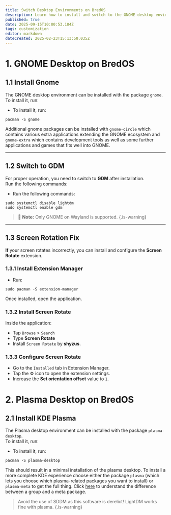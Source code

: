 ```yaml
---
title: Switch Desktop Environments on BredOS
description: Learn how to install and switch to the GNOME desktop environment on BredOS
published: true
date: 2025-09-15T10:00:53.184Z
tags: customization
editor: markdown
dateCreated: 2025-02-23T15:13:50.035Z
---
```


# 1. GNOME Desktop on BredOS

## 1.1 Install Gnome

The GNOME desktop environment can be installed with the package `gnome`.\
To install it, run:

- To install it, run:

```
pacman -S gnome
```

Additional gnome packages can be installed with `gnome-circle` which contains various extra applications extending the GNOME ecosystem and `gnome-extra` which contains development tools as well as some further applications and games that fits well into GNOME.

---

## 1.2 Switch to GDM

For proper operation, you need to switch to **GDM** after installation.\
Run the following commands:

- Run the following commands:

```
sudo systemctl disable lightdm
sudo systemctl enable gdm
```

> 📝 **Note:** Only GNOME on Wayland is supported.
> {.is-warning}

---

## 1.3 Screen Rotation Fix

**If** your screen rotates incorrectly, you can install and configure the **Screen Rotate** extension.

### 1.3.1 Install Extension Manager

- Run:

```
sudo pacman -S extension-manager
```

Once installed, open the application.

### 1.3.2 Install Screen Rotate

Inside the application:

- Tap `Browse` > `Search`
- Type **Screen Rotate**
- Install `Screen Rotate` by **shyzus**.

### 1.3.3 Configure Screen Rotate

- Go to the `Installed` tab in Extension Manager.
- Tap the ⚙️ icon to open the extension settings.
- Increase the **Set orientation offset** value to `1`.

# 2. Plasma Desktop on BredOS

## 2.1 Install KDE Plasma

The Plasma desktop environment can be installed with the package `plasma-desktop`.\
To install it, run:

- To install it, run:

```
pacman -S plasma-desktop
```

This should result in a minimal installation of the plasma desktop. To install a more complete KDE experience choose either the package `plasma` (which lets you choose which plasma-related packages you want to install) or `plasma-meta` to get the full thing. Click [here](https://wiki.archlinux.org/title/Meta_package_and_package_group) to understand the difference between a group and a meta package.

> Avoid the use of SDDM as this software is derelict! LightDM works fine with plasma.
> {.is-warning}
